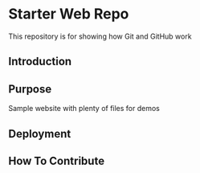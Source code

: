 # Starter Web Repo

This repository is for showing how Git and GitHub work

## Introduction

## Purpose

Sample website with plenty of files for demos

## Deployment

##  How To Contribute
